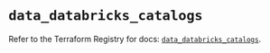 # `data_databricks_catalogs`

Refer to the Terraform Registry for docs: [`data_databricks_catalogs`](https://registry.terraform.io/providers/databricks/databricks/1.65.1/docs/data-sources/catalogs).
